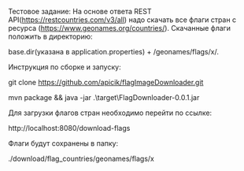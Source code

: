 Тестовое задание:
На основе ответа REST API(https://restcountries.com/v3/all) надо скачать 
все флаги стран с ресурса (https://www.geonames.org/countries/).
Скачанные флаги положить в директорию:

base.dir(указана в application.properties) + /geonames/flags/x/.

Инструкция по сборке и запуску:

git clone https://github.com/apicik/flagImageDownloader.git

mvn package && java -jar .\target\FlagDownloader-0.0.1.jar

Для загрузки флагов стран необходимо перейти по ссылке: 

http://localhost:8080/download-flags

Флаги будут сохранены в папку: 

./download/flag_countries/geonames/flags/x

